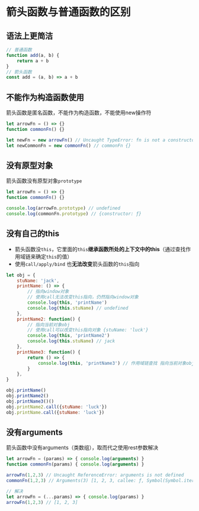 # 箭头函数与普通函数的区别

## 语法上更简洁

```js
// 普通函数
function add(a, b) {
    return a + b
}
// 箭头函数
const add = (a, b) => a + b
```

## 不能作为构造函数使用

箭头函数是匿名函数，不能作为构造函数，不能使用new操作符

```js
let arrowFn = () => {}
function commonFn() {}

let newFn = new arrowFn() // Uncaught TypeError: fn is not a constructor
let newCommonFn = new commonFn() // commonFn {}
```

## 没有原型对象

箭头函数没有原型对象`prototype`

```js
let arrowFn = () => {}
function commonFn() {}

console.log(arrowFn.prototype) // undefined
console.log(commonFn.prototype) // {constructor: ƒ}
```

## 没有自己的this

- 箭头函数没`this`，它里面的`this`**继承函数所处的上下文中的this**（通过查找作用域链来确定`this`的值）
- 使用`call/apply/bind` 也**无法改变**箭头函数的`this`指向

```js
let obj = {
    stuName: 'jack',
    printName: () => {
        // 指向window对象
        // 使用call无法改变this指向，仍然指向window对象
        console.log(this, 'printName') 
        console.log(this.stuName) // undefined
    },
    printName2: function() {
        // 指向当前对象obj
        // 使用call可以改变this指向对象 {stuName: 'luck'}
        console.log(this, 'printName2')
        console.log(this.stuName) // jack
    },
    printName3: function() {
        return () => {
            console.log(this, 'printName3') // 作用域链查找 指向当前对象obj
        }
    },
}

obj.printName()
obj.printName2()
obj.printName3()()
obj.printName2.call({stuName: 'luck'})
obj.printName.call({stuName: 'luck'})
```

## 没有arguments

箭头函数中没有arguments（类数组），取而代之使用rest参数解决

```js
let arrowFn = (params) => { console.log(arguments) }
function commonFn(params) { console.log(arguments) }

arrowFn(1,2,3) // Uncaught ReferenceError: arguments is not defined
commonFn(1,2,3) // Arguments(3) [1, 2, 3, callee: ƒ, Symbol(Symbol.iterator): ƒ]

// 解决
let arrowFn = (...params) => { console.log(params) }
arrowFn(1,2,3) // [1, 2, 3]
```